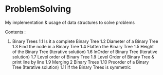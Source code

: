 # ProblemSolving
My implementation &amp; usage of data structures to solve problems

Contents :
1. Binary Trees
   1.1 Is it a complete Binary Tree
   1.2 Diameter of a Binary Tree
   1.3 Find the node in a Binary Tree
   1.4 Flatten the Binary Tree
   1.5 Height of the Binary Tree (Iterative solution)
   1.6 InOrder of Binary Tree (Iterative solution)
   1.7 Level order of Binary Tree
   1.8 Level Order of Binary Tree & print line by line
   1.9 Merging 2 Binary Trees
   1.10 Preorder of a Binary Tree (Iterative solution)
   1.11 If the Binary Trees is symmetric 
